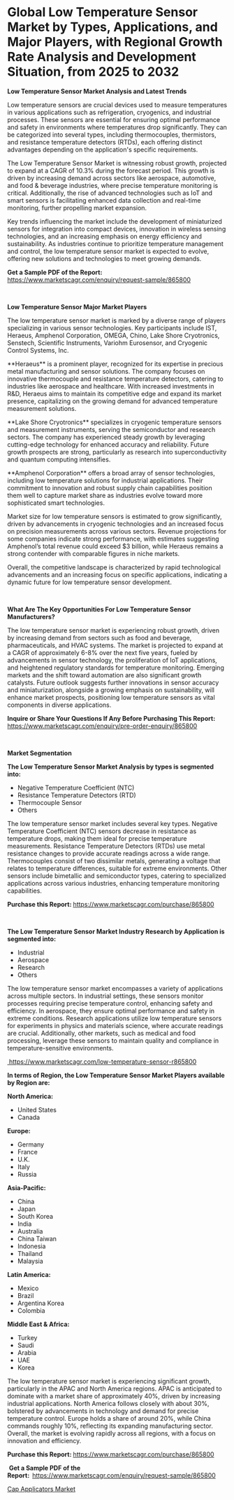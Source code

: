 <p><h1>Global Low Temperature Sensor Market by Types, Applications, and Major Players, with Regional Growth Rate Analysis and Development Situation, from 2025 to 2032</h1></p><p><strong>Low Temperature Sensor Market Analysis and Latest Trends</strong></p>
<p><p>Low temperature sensors are crucial devices used to measure temperatures in various applications such as refrigeration, cryogenics, and industrial processes. These sensors are essential for ensuring optimal performance and safety in environments where temperatures drop significantly. They can be categorized into several types, including thermocouples, thermistors, and resistance temperature detectors (RTDs), each offering distinct advantages depending on the application's specific requirements.</p><p>The Low Temperature Sensor Market is witnessing robust growth, projected to expand at a CAGR of 10.3% during the forecast period. This growth is driven by increasing demand across sectors like aerospace, automotive, and food & beverage industries, where precise temperature monitoring is critical. Additionally, the rise of advanced technologies such as IoT and smart sensors is facilitating enhanced data collection and real-time monitoring, further propelling market expansion.</p><p>Key trends influencing the market include the development of miniaturized sensors for integration into compact devices, innovation in wireless sensing technologies, and an increasing emphasis on energy efficiency and sustainability. As industries continue to prioritize temperature management and control, the low temperature sensor market is expected to evolve, offering new solutions and technologies to meet growing demands.</p></p>
<p><strong>Get a Sample PDF of the Report:&nbsp;</strong> <a href="https://www.marketscagr.com/enquiry/request-sample/865800?utm_campaign=2097&utm_medium=2&utm_source=Github&utm_content=ia&utm_term=18022025&utm_id=low-temperature-sensor">https://www.marketscagr.com/enquiry/request-sample/865800</a></p>
<p>&nbsp;</p>
<p><strong>Low Temperature Sensor Major Market Players</strong></p>
<p><p>The low temperature sensor market is marked by a diverse range of players specializing in various sensor technologies. Key participants include IST, Heraeus, Amphenol Corporation, OMEGA, Chino, Lake Shore Cryotronics, Senstech, Scientific Instruments, Variohm Eurosensor, and Cryogenic Control Systems, Inc. </p><p>**Heraeus** is a prominent player, recognized for its expertise in precious metal manufacturing and sensor solutions. The company focuses on innovative thermocouple and resistance temperature detectors, catering to industries like aerospace and healthcare. With increased investments in R&D, Heraeus aims to maintain its competitive edge and expand its market presence, capitalizing on the growing demand for advanced temperature measurement solutions.</p><p>**Lake Shore Cryotronics** specializes in cryogenic temperature sensors and measurement instruments, serving the semiconductor and research sectors. The company has experienced steady growth by leveraging cutting-edge technology for enhanced accuracy and reliability. Future growth prospects are strong, particularly as research into superconductivity and quantum computing intensifies.</p><p>**Amphenol Corporation** offers a broad array of sensor technologies, including low temperature solutions for industrial applications. Their commitment to innovation and robust supply chain capabilities position them well to capture market share as industries evolve toward more sophisticated smart technologies.</p><p>Market size for low temperature sensors is estimated to grow significantly, driven by advancements in cryogenic technologies and an increased focus on precision measurements across various sectors. Revenue projections for some companies indicate strong performance, with estimates suggesting Amphenol’s total revenue could exceed $3 billion, while Heraeus remains a strong contender with comparable figures in niche markets.</p><p>Overall, the competitive landscape is characterized by rapid technological advancements and an increasing focus on specific applications, indicating a dynamic future for low temperature sensor development.</p></p>
<p>&nbsp;</p>
<p><strong>What Are The Key Opportunities For Low Temperature Sensor Manufacturers?</strong></p>
<p><p>The low temperature sensor market is experiencing robust growth, driven by increasing demand from sectors such as food and beverage, pharmaceuticals, and HVAC systems. The market is projected to expand at a CAGR of approximately 6-8% over the next five years, fueled by advancements in sensor technology, the proliferation of IoT applications, and heightened regulatory standards for temperature monitoring. Emerging markets and the shift toward automation are also significant growth catalysts. Future outlook suggests further innovations in sensor accuracy and miniaturization, alongside a growing emphasis on sustainability, will enhance market prospects, positioning low temperature sensors as vital components in diverse applications.</p></p>
<p><strong>Inquire or Share Your Questions If Any Before Purchasing This Report:</strong> <a href="https://www.marketscagr.com/enquiry/pre-order-enquiry/865800?utm_campaign=2097&utm_medium=2&utm_source=Github&utm_content=ia&utm_term=18022025&utm_id=low-temperature-sensor">https://www.marketscagr.com/enquiry/pre-order-enquiry/865800</a></p>
<p>&nbsp;</p>
<p><strong>Market Segmentation</strong></p>
<p><strong>The Low Temperature Sensor Market Analysis by types is segmented into:</strong></p>
<p><ul><li>Negative Temperature Coefficient (NTC)</li><li>Resistance Temperature Detectors (RTD)</li><li>Thermocouple Sensor</li><li>Others</li></ul></p>
<p><p>The low temperature sensor market includes several key types. Negative Temperature Coefficient (NTC) sensors decrease in resistance as temperature drops, making them ideal for precise temperature measurements. Resistance Temperature Detectors (RTDs) use metal resistance changes to provide accurate readings across a wide range. Thermocouples consist of two dissimilar metals, generating a voltage that relates to temperature differences, suitable for extreme environments. Other sensors include bimetallic and semiconductor types, catering to specialized applications across various industries, enhancing temperature monitoring capabilities.</p></p>
<p><strong>Purchase this Report:&nbsp;</strong><a href="https://www.marketscagr.com/purchase/865800?utm_campaign=2097&utm_medium=2&utm_source=Github&utm_content=ia&utm_term=18022025&utm_id=low-temperature-sensor">https://www.marketscagr.com/purchase/865800</a></p>
<p>&nbsp;</p>
<p><strong>The Low Temperature Sensor Market Industry Research by Application is segmented into:</strong></p>
<p><ul><li>Industrial</li><li>Aerospace</li><li>Research</li><li>Others</li></ul></p>
<p><p>The low temperature sensor market encompasses a variety of applications across multiple sectors. In industrial settings, these sensors monitor processes requiring precise temperature control, enhancing safety and efficiency. In aerospace, they ensure optimal performance and safety in extreme conditions. Research applications utilize low temperature sensors for experiments in physics and materials science, where accurate readings are crucial. Additionally, other markets, such as medical and food processing, leverage these sensors to maintain quality and compliance in temperature-sensitive environments.</p></p>
<p><a href="https://www.marketscagr.com/low-temperature-sensor-r865800?utm_campaign=2097&utm_medium=2&utm_source=Github&utm_content=ia&utm_term=18022025&utm_id=low-temperature-sensor">&nbsp;https://www.marketscagr.com/low-temperature-sensor-r865800</a></p>
<p><strong>In terms of Region, the Low Temperature Sensor Market Players available by Region are:</strong></p>
<p>
    <p> <strong> North America: </strong>
        <ul>
            <li>United States</li>
            <li>Canada</li>
        </ul>
        </p> 
    <p> <strong> Europe: </strong>
        <ul>
            <li>Germany</li>
            <li>France</li>
            <li>U.K.</li>
            <li>Italy</li>
            <li>Russia</li>
        </ul>
        </p> 
    <p> <strong> Asia-Pacific: </strong>
        <ul>
            <li>China</li>
            <li>Japan</li>
            <li>South Korea</li>
            <li>India</li>
            <li>Australia</li>
            <li>China Taiwan</li>
            <li>Indonesia</li>
            <li>Thailand</li>
            <li>Malaysia</li>
        </ul>
        </p> 
    <p> <strong> Latin America: </strong>
        <ul>
            <li>Mexico</li>
            <li>Brazil</li>
            <li>Argentina Korea</li>
            <li>Colombia</li>
        </ul>
        </p> 
    <p> <strong> Middle East & Africa: </strong>
        <ul>
            <li>Turkey</li>
            <li>Saudi</li>
            <li>Arabia</li>
            <li>UAE</li>
            <li>Korea</li>
        </ul>
    </p>
    </p>
<p><p>The low temperature sensor market is experiencing significant growth, particularly in the APAC and North America regions. APAC is anticipated to dominate with a market share of approximately 40%, driven by increasing industrial applications. North America follows closely with about 30%, bolstered by advancements in technology and demand for precise temperature control. Europe holds a share of around 20%, while China commands roughly 10%, reflecting its expanding manufacturing sector. Overall, the market is evolving rapidly across all regions, with a focus on innovation and efficiency.</p></p>
<p><strong>Purchase this Report: </strong><a href="https://www.marketscagr.com/purchase/865800?utm_campaign=2097&utm_medium=2&utm_source=Github&utm_content=ia&utm_term=18022025&utm_id=low-temperature-sensor">https://www.marketscagr.com/purchase/865800</a></p>
<p>&nbsp;<strong>Get a Sample PDF of the Report:&nbsp;&nbsp;</strong><a href="https://www.marketscagr.com/enquiry/request-sample/865800?utm_campaign=2097&utm_medium=2&utm_source=Github&utm_content=ia&utm_term=18022025&utm_id=low-temperature-sensor">https://www.marketscagr.com/enquiry/request-sample/865800</a></p>
<p><strong></strong></p>
<p><p><a href="https://github.com/FlorianWolf90/Market-Research-Report-List-1/blob/main/cap-applicators-market.md?utm_campaign=2097&utm_medium=2&utm_source=Github&utm_content=ia&utm_term=18022025&utm_id=low-temperature-sensor">Cap Applicators Market</a></p></p>